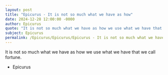 ```yaml
---
layout: post
title: "Epicurus - It is not so much what we have as how"
date: 2024-12-28 12:00:00 -0000
author: Epicurus
quote: "It is not so much what we have as how we use what we have that we call fortune."
subject: Epicurus
permalink: /Epicurus/Epicurus/Epicurus - It is not so much what we have as how
---
```


It is not so much what we have as how we use what we have that we call fortune.

- Epicurus
